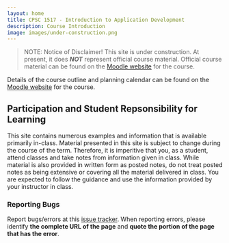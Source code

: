 ```yaml
---
layout: home
title: CPSC 1517 - Introduction to Application Development
description: Course Introduction
image: images/under-construction.png
---
```

> NOTE: Notice of Disclaimer!
> This site is under construction.
> At present, it does ***NOT*** represent official course material. Official course material can be found on the [Moodle website](http://moodle.nait.ca) for the course.

Details of the course outline and planning calendar can be found on the [Moodle website](http://moodle.nait.ca) for the course.

## Participation and Student Repsonsibility for Learning

This site contains numerous examples and information that is available primarily in-class. Material presented in this site is subject to change during the course of the term. Therefore, it is imperitive that you, as a student, attend classes and take notes from information given in class. While material is also provided in written form as posted notes, do not treat posted notes as being extensive or covering all the material delivered in class. You are expected to follow the guidance and use the information provided by your instructor in class.

### Reporting Bugs

Report bugs/errors at this [issue tracker](https://github.com/CPSC-1517/CPSC-1517-StudentNotes/issues/new). When reporting errors, please identify **the complete URL of the page** and **quote the portion of the page that has the error**.
